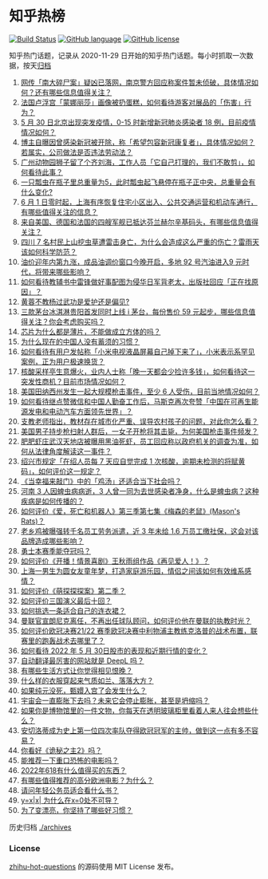# 知乎热榜
[![Build Status](https://github.com/ToWeLong/zhihu-hot-questions/workflows/CI/badge.svg)](https://github.com/ToWeLong/zhihu-hot-questions/actions)
[![GitHub language](https://img.shields.io/badge/language-golang-orange.svg)](https://golang.org/)
[![GitHub license](https://img.shields.io/github/license/ToWeLong/zhihu-hot-questions)](https://github.com/ToWeLong/zhihu-hot-questions/blob/main/LICENSE)

知乎热门话题，记录从 2020-11-29 日开始的知乎热门话题。每小时抓取一次数据，按天[归档](./archives)

<!-- BEGIN -->

1. [网传「南大碎尸案」疑凶已落网，南京警方回应称案件暂未侦破，具体情况如何？还有哪些信息值得关注？](https://www.zhihu.com/question/535248642)
1. [法国卢浮宫「蒙娜丽莎」画像被扔蛋糕，如何看待游客对展品的「伤害」行为？](https://www.zhihu.com/question/535245577)
1. [5 月 30 日北京出现突发疫情，0-15 时新增新冠肺炎感染者 18 例，目前疫情情况如何？](https://www.zhihu.com/question/535268656)
1. [博主自曝因曾感染新冠被开除，称「希望包容新冠康复者」，具体情况如何？若属实，公司做法是否违法劳动法？](https://www.zhihu.com/question/535159042)
1. [广州动物园狮子留了个齐刘海，工作人员「它自己打理的，我们不敢剪」，如何看待此事？](https://www.zhihu.com/question/535135851)
1. [一只瓢虫在瓶子里总重量为5，此时瓢虫起飞悬停在瓶子正中央，总重量会有什么变化?](https://www.zhihu.com/question/534760883)
1. [6 月 1 日零时起，上海有序恢复住宅小区出入、公共交通运营和机动车通行，有哪些值得关注的信息？](https://www.zhihu.com/question/535290912)
1. [来自美国、德国和法国的四艘军舰已抵达芬兰赫尔辛基码头，有哪些信息值得关注？](https://www.zhihu.com/question/535152418)
1. [四川 7 名村民上山挖虫草遭雷击身亡，为什么会造成这么严重的伤亡？雷雨天该如何科学防范？](https://www.zhihu.com/question/535153570)
1. [油价迎年内第九涨，成品油调价窗口今晚开启，多地 92 号汽油进入9 元时代，将带来哪些影响？](https://www.zhihu.com/question/535258804)
1. [如何看待教辅书中雷锋做好事配图为侵华日军背老太，出版社回应「正在找原因」？](https://www.zhihu.com/question/535203094)
1. [黄蓉不教杨过武功是爱护还是偏见?](https://www.zhihu.com/question/534234374)
1. [三款茅台冰淇淋贵阳首发同时上线 i 茅台，每份售价 59 元起步，哪些信息值得关注？你会考虑购买吗？](https://www.zhihu.com/question/535079859)
1. [芯片为什么都是薄片，不能做成立方体的吗？](https://www.zhihu.com/question/528627857)
1. [为什么现在的中国人没有蓄须的习惯？](https://www.zhihu.com/question/377129437)
1. [如何看待有用户发帖称「小米电视液晶屏幕自己掉下来了」，小米表示系罕见案例，正为用户极速换货？](https://www.zhihu.com/question/535167715)
1. [核酸采样亭生意爆火，业内人士称「晚一天都会少捡许多钱」，如何看待这一突发性商机？目前市场情况如何？](https://www.zhihu.com/question/535084055)
1. [美国田纳西州发生一起大规模枪击事件，至少 6 人受伤，目前当地情况如何？](https://www.zhihu.com/question/535195395)
1. [如何看待继点赞微信和中国人勤奋工作后，马斯克再次夸赞「中国在可再生能源发电和电动汽车方面领先世界」？](https://www.zhihu.com/question/535207116)
1. [支教老师指出，教材存在城市化严重、误导农村孩子的问题，对此你怎么看？](https://www.zhihu.com/question/535200623)
1. [美国男子持步枪扫射人群后，一女子开枪将其击毙，为何美国枪击事件频发？](https://www.zhihu.com/question/535122090)
1. [肥肥虾庄武汉天地店被曝用黑油死虾，员工回应称以政府机关的调查为准，如何从法律角度解读这一事件？](https://www.zhihu.com/question/535240341)
1. [绍兴市规定「在绍人员每 7 天应自觉完成 1 次核酸，逾期未检测的将赋黄码」，如何评价这一规定？](https://www.zhihu.com/question/535166477)
1. [《当幸福来敲门》中的「鸡汤」还适合当下社会吗？](https://www.zhihu.com/question/534556515)
1. [河南 3 人因蜱虫病病逝，3 人曾一同为去世感染者净身，什么是蜱虫病？这种疾病是如何传播的？](https://www.zhihu.com/question/535245221)
1. [如何评价《爱，死亡和机器人》第三季第七集《梅森的老鼠》(Mason's Rats)？](https://www.zhihu.com/question/533735965)
1. [老乡鸡被曝强转千名员工劳务派遣，近 3 年未给 1.6 万员工缴社保，这会对该品牌造成哪些影响？](https://www.zhihu.com/question/535265424)
1. [勇士本赛季能夺冠吗？](https://www.zhihu.com/question/532701261)
1. [如何评价《开播！情景喜剧》王秋雨组作品《再见爱人！》？](https://www.zhihu.com/question/535136435)
1. [上海一男生为圆女友童年梦，打造家庭游乐园，情侣之间该如何有效维系感情？](https://www.zhihu.com/question/535230022)
1. [如何评价《萌探探探案》第二季？](https://www.zhihu.com/question/534857095)
1. [如何评价三国演义最后十回？](https://www.zhihu.com/question/299582454)
1. [如何挑选一条适合自己的连衣裙？](https://www.zhihu.com/question/47226141)
1. [曼联官宣朗尼克离任，不再出任球队顾问，如何评价他在曼联的执教时光？](https://www.zhihu.com/question/535157813)
1. [如何评价欧冠决赛21/22 赛季欧冠决赛中利物浦主教练克洛普的战术布置，联赛里的跑轰战术去哪里了？](https://www.zhihu.com/question/535059354)
1. [如何看待 2022 年 5 月 30日股市的表现和近期行情的变化？](https://www.zhihu.com/question/535203577)
1. [自动翻译最厉害的网站就是 DeepL 吗？](https://www.zhihu.com/question/488777184)
1. [有哪些生活方式让你觉得相见恨晚？](https://www.zhihu.com/question/436167013)
1. [什么样的衣服穿起来气质如兰、落落大方？](https://www.zhihu.com/question/509357523)
1. [如果纯元没死，甄嬛入宫了会发生什么？](https://www.zhihu.com/question/449763731)
1. [宇宙会一直膨胀下去吗？未来它会停止膨胀，甚至是坍缩吗？](https://www.zhihu.com/question/398093079)
1. [如果你是博物馆里的一件文物，你每天在透明玻璃柜里看着人来人往会想些什么？](https://www.zhihu.com/question/533064797)
1. [安切洛蒂成为史上第一位四次率队夺得欧冠冠军的主帅，做到这一点有多不容易？](https://www.zhihu.com/question/535059390)
1. [你看好《诡秘之主2》吗？](https://www.zhihu.com/question/528161576)
1. [能推荐一下重口恐怖的电影吗？](https://www.zhihu.com/question/375404959)
1. [2022年618有什么值得买的东西？](https://www.zhihu.com/question/534121660)
1. [有哪些值得推荐的高分欧洲电影？为什么？](https://www.zhihu.com/question/534581068)
1. [请问年轻公务员适合看什么书？](https://www.zhihu.com/question/271395288)
1. [y=x|x| 为什么在x=0处不可导？](https://www.zhihu.com/question/522776124)
1. [为了变漂亮，你坚持了哪些好习惯？](https://www.zhihu.com/question/268216399)

<!-- END -->

历史归档 [./archives](./archives)


### License
[zhihu-hot-questions](https://github.com/towelong/zhihu-hot-questions) 的源码使用 MIT License 发布。
